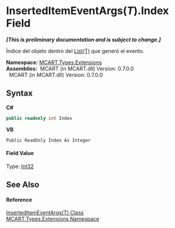 # InsertedItemEventArgs(*T*).Index Field
 _**\[This is preliminary documentation and is subject to change.\]**_

Índice del objeto dentro del <a href="e472f890-0d94-e75b-9f29-f49cc04a830f">List(T)</a> que generó el evento.

**Namespace:**&nbsp;<a href="a8e71047-44e0-7000-43f0-67a6f5b9758c">MCART.Types.Extensions</a><br />**Assemblies:**&nbsp;&nbsp;MCART (in MCART.dll) Version: 0.7.0.0<br />&nbsp;&nbsp;MCART (in MCART.dll) Version: 0.7.0.0<br />

## Syntax

**C#**<br />
``` C#
public readonly int Index
```

**VB**<br />
``` VB
Public ReadOnly Index As Integer
```


#### Field Value
Type: <a href="http://msdn2.microsoft.com/es-es/library/td2s409d" target="_blank">Int32</a>

## See Also


#### Reference
<a href="95c129c7-31db-9791-c42a-8a0d9715a3b4">InsertedItemEventArgs(T) Class</a><br /><a href="a8e71047-44e0-7000-43f0-67a6f5b9758c">MCART.Types.Extensions Namespace</a><br />